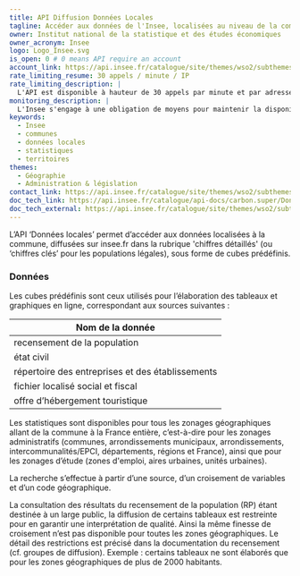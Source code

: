 ```yaml
---
title: API Diffusion Données Locales
tagline: Accéder aux données de l'Insee, localisées au niveau de la commune
owner: Institut national de la statistique et des études économiques
owner_acronym: Insee
logo: Logo_Insee.svg
is_open: 0 # 0 means API require an account
account_link: https://api.insee.fr/catalogue/site/themes/wso2/subthemes/insee/pages/sign-up.jag
rate_limiting_resume: 30 appels / minute / IP
rate_limiting_description: |
  L'API est disponible à hauteur de 30 appels par minute et par adresse IP.
monitoring_description: |
  L'Insee s'engage à une obligation de moyens pour maintenir la disponibilité du service 99,5 % du temps mensuel, apprécié au terme de chaque mois.
keywords:
  - Insee
  - communes
  - données locales
  - statistiques
  - territoires
themes:
  - Géographie
  - Administration & législation
contact_link: https://api.insee.fr/catalogue/site/themes/wso2/subthemes/insee/pages/help.jag#contact
doc_tech_link: https://api.insee.fr/catalogue/api-docs/carbon.super/DonneesLocales/V0.1?envName=null
doc_tech_external: https://api.insee.fr/catalogue/site/themes/wso2/subthemes/insee/pages/item-info.jag?name=DonneesLocales&version=V0.1&provider=insee
---
```


L’API ‘Données locales’ permet d’accéder aux données localisées à la commune, diffusées sur insee.fr dans la rubrique 'chiffres détaillés' (ou ‘chiffres clés’ pour les populations légales), sous forme de cubes prédéfinis.

### Données

Les cubes prédéfinis sont ceux utilisés pour l’élaboration des tableaux et graphiques en ligne, correspondant aux sources suivantes :

| Nom de la donnée                                 |
| ------------------------------------------------ |
| recensement de la population                     |
| état civil                                       |
| répertoire des entreprises et des établissements |
| fichier localisé social et fiscal                |
| offre d’hébergement touristique                  |

Les statistiques sont disponibles pour tous les zonages géographiques allant de la commune à la France entière, c’est-à-dire pour les zonages administratifs (communes, arrondissements municipaux, arrondissements, intercommunalités/EPCI, départements, régions et France), ainsi que pour les zonages d’étude (zones d'emploi, aires urbaines, unités urbaines).

La recherche s’effectue à partir d’une source, d’un croisement de variables et d’un code géographique.

La consultation des résultats du recensement de la population (RP) étant destinée à un large public, la diffusion de certains tableaux est restreinte pour en garantir une interprétation de qualité. Ainsi la même finesse de croisement n’est pas disponible pour toutes les zones géographiques. Le détail des restrictions est précisé dans la documentation du recensement (cf. groupes de diffusion).
Exemple : certains tableaux ne sont élaborés que pour les zones géographiques de plus de 2000 habitants.

